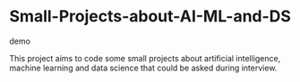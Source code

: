 # Small-Projects-about-AI-ML-and-DS
demo

This project aims to code some small projects about artificial intelligence, machine learning and data science that could be asked during interview.